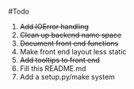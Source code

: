 #Todo

1. <del>Add IOError handling</del>
1. <del>Clean up backend name space</del>
1. <del>Document front end functions</del>
1. Make front end layout less static
1. <del>Add tooltips to front end</del>
1. Fill this README.md
1. Add a setup.py/make system
